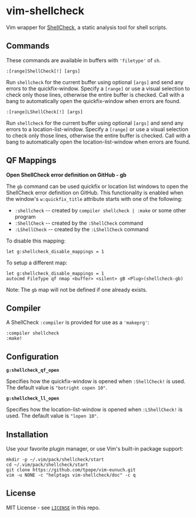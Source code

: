 # vim-shellcheck

Vim wrapper for [ShellCheck][], a static analysis tool for shell scripts.

[ShellCheck]: https://github.com/koalaman/shellcheck

## Commands

These commands are available in buffers with `'filetype'` of `sh`.

```
:[range]ShellCheck[!] [args]
```

Run `shellcheck` for the current buffer using optional `[args]` and send any
errors to the quickfix-window. Specify a `[range]` or use a visual selection
to check only those lines, otherwise the entire buffer is checked. Call with a
bang to automatically open the quickfix-window when errors are found.

```
:[range]LShellCheck[!] [args]
```

Run `shellcheck` for the current buffer using optional `[args]` and send any
errors to a location-list-window. Specify a `[range]` or use a visual
selection to check only those lines, otherwise the entire buffer is checked.
Call with a bang to automatically open the location-list-window when errors
are found.

## QF Mappings

**Open ShellCheck error definition on GitHub - gb**

The `gb` command can be used quickfix or location list windows to open the
ShellCheck error definition on GitHub. This functionality is enabled when the
window's `w:quickfix_title` attribute starts with one of the following:

- `:shellcheck` -- created by `compiler shellcheck | :make` or some other
  program
- `:ShellCheck` -- created by the `:ShellCheck` command
- `:LShellCheck` -- created by the `:LShellCheck` command

To disable this mapping:

```viml
let g:shellcheck_disable_mappings = 1
```

To setup a different map:

```viml
let g:shellcheck_disable_mappings = 1
autocmd FileType qf nmap <buffer> <silent> gB <Plug>(shellcheck-gb)
```

Note: The `gb` map will not be defined if one already exists.

## Compiler

A ShellCheck `:compiler` is provided for use as a `'makeprg'`:

```
:compiler shellcheck
:make!
```

## Configuration

**`g:shellcheck_qf_open`**

Specifies how the quickfix-window is opened when `:ShellCheck!` is used. The
default value is `"botright copen 10"`.

**`g:shellcheck_ll_open`**

Specifies how the location-list-window is opened when `:LShellCheck!` is used.
The default value is `"lopen 10"`.

## Installation

Use your favorite plugin manager, or use Vim's built-in package support:

```
mkdir -p ~/.vim/pack/shellcheck/start
cd ~/.vim/pack/shellcheck/start
git clone https://github.com/tpope/vim-eunuch.git
vim -u NONE -c "helptags vim-shellcheck/doc" -c q
```

## License

MIT License - see [`LICENSE`](./LICENSE) in this repo.

